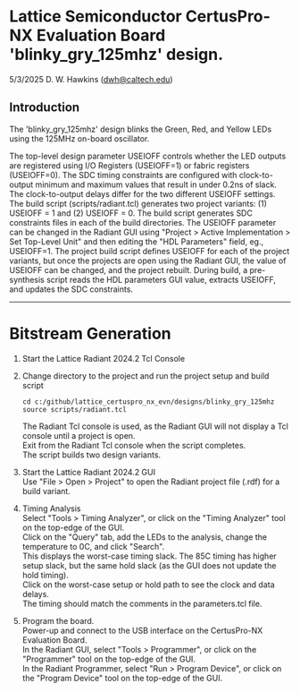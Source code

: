 # Lattice Semiconductor CertusPro-NX Evaluation Board 'blinky_gry_125mhz' design.

5/3/2025 D. W. Hawkins (dwh@caltech.edu)

## Introduction

The 'blinky_gry_125mhz' design blinks the Green, Red, and Yellow LEDs using the 125MHz on-board oscillator.

The top-level design parameter USEIOFF controls whether the LED outputs are registered using I/O Registers (USEIOFF=1) or fabric registers (USEIOFF=0). The SDC timing constraints are configured with clock-to-output minimum and maximum values that result in under 0.2ns of slack. The clock-to-output delays differ for the two different USEIOFF settings. The build script (scripts/radiant.tcl) generates two project variants: (1) USEIOFF = 1 and (2) USEIOFF = 0. The build script generates SDC constraints files in each of the build directories. The USEIOFF parameter can be changed in the Radiant GUI using "Project > Active Implementation > Set Top-Level Unit" and then editing the "HDL Parameters" field, eg., USEIOFF=1. The project build script defines USEIOFF for each of the project variants, but once the projects are open using the Radiant GUI, the value of USEIOFF can be changed, and the project rebuilt. During build, a pre-synthesis script reads the HDL parameters GUI value, extracts USEIOFF, and updates the SDC constraints.

-------------------------------------------------------------------------------
# Bitstream Generation

1. Start the Lattice Radiant 2024.2 Tcl Console

2. Change directory to the project and run the project setup and build script  
   ~~~
   cd c:/github/lattice_certuspro_nx_evn/designs/blinky_gry_125mhz
   source scripts/radiant.tcl
   ~~~  
   The Radiant Tcl console is used, as the Radiant GUI will not display a Tcl console until a project is open.  
   Exit from the Radiant Tcl console when the script completes.  
   The script builds two design variants.

3. Start the Lattice Radiant 2024.2 GUI  
   Use "File > Open > Project" to open the Radiant project file (.rdf) for a build variant.

4. Timing Analysis  
   Select "Tools > Timing Analyzer", or click on the "Timing Analyzer" tool on the top-edge of the GUI.  
   Click on the "Query" tab, add the LEDs to the analysis, change the temperature to 0C, and click "Search".  
   This displays the worst-case timing slack. The 85C timing has higher setup slack, but the same hold slack (as the GUI does not update the hold timing).  
   Click on the worst-case setup or hold path to see the clock and data delays.  
   The timing should match the comments in the parameters.tcl file.

5. Program the board.  
   Power-up and connect to the USB interface on the CertusPro-NX Evaluation Board.  
   In the Radiant GUI, select "Tools > Programmer", or click on the "Programmer" tool on the top-edge of the GUI.  
   In the Radiant Programmer, select "Run > Program Device", or click on the "Program Device" tool on the top-edge of the GUI.
